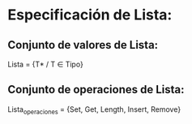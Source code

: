 # Especificación de Lista:   

## Conjunto de valores de Lista:

   Lista = {T*  / T ∈ Tipo}

## Conjunto de operaciones de Lista:

   Lista<sub>operaciones</sub> = {Set, Get, Length, Insert, Remove}
